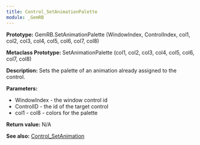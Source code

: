 ```yaml
---
title: Control_SetAnimationPalette
module: _GemRB
---
```


**Prototype:** GemRB.SetAnimationPalette (WindowIndex, ControlIndex, col1, col2, col3, col4, col5, col6, col7, col8)

**Metaclass Prototype:** SetAnimationPalette (col1, col2, col3, col4, col5, col6, col7, col8)

**Description:** Sets the palette of an animation already assigned to the control.

**Parameters:** 
  * WindowIndex - the window control id
  * ControlID - the id of the target control
  * col1 - col8 - colors for the palette

**Return value:** N/A

**See also:** [Control_SetAnimation](Control_SetAnimation.md)
